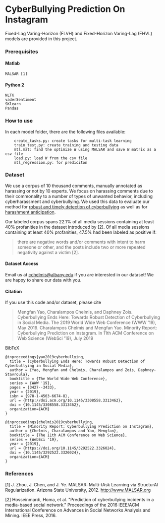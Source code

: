 # CyberBullying Prediction On Instagram
Fixed-Lag Varing-Horizon (FLVH) and Fixed-Horizon Varing-Lag (FHVL) models are provided in this project. 

### Prerequisites
#### Matlab
```
MALSAR [1]
```
#### Python 2
```
NLTK
vaderSentiment
SKlearn
Pandas
```

### How to use
In each model folder, there are the following files available:
``` raw_text_labeled.csv: a sample labeled dataset
    create_tasks.py: create tasks for multi-task learning
    train_test.py: create training and testing data
    mtl.mat: find the optimize W using MALSAR and save W matrix as a csv file
    load.py: load W from the csv file
    mtl_regression.py: for prediciton  
```

### Dataset
We use a corpus of 10 thousand comments, manually annotated as harassing or not by 10 experts. We focus on harassing comments due to their commonality to a number of types of unwanted behavior, including cyberharassment and cyberbullying. We used this data to evaluate our method for [robust and timely detection of cyberbullying](https://dl.acm.org/citation.cfm?id=3313462) as well as for [harashment anticipation](https://doi.org/10.1145/3292522.3326024).

Our labeled corpus spans 22.1% of all media sessions containing at least 40% profanities in the dataset introduced by [2]. Of all media sessions containing at least 40% profanities, 47.5% had been labeled as positive if:
> there are negative words and/or comments with intent to harm someone or other, and the posts include two or more repeated negativity against a victim [2].

#### Dataset Access
Email us at cchelmis@albany.edu if you are interested in our dataset! We are happy to share our data with you.

#### Citation
If you use this code and/or dataset, please cite
> Mengfan Yao, Charalampos Chelmis, and Daphney Zois. Cyberbullying Ends Here: Towards Robust Detection of Cyberbullying in Social Media. The 2019 World Wide Web Conference (WWW ’19), May 2019.
>Charalampos Chelmis and Mengfan Yao. Minority Report: Cyberbullying Prediction on Instagram. In 11th ACM Conference on Web Science (WebSci ’19), July 2019

BibTeX
``` 
@inproceedings{yao2019cyberbullying,
  title = {Cyberbullying Ends Here: Towards Robust Detection of Cyberbullying in Social Media},
  author = {Yao, Mengfan and Chelmis, Charalampos and Zois, Daphney-Stavroula},
  booktitle = {The World Wide Web Conference},
  series = {WWW '19},
  pages = {3427--3433},
  year = {2019},
  isbn = {978-1-4503-6674-8},
  url = {http://doi.acm.org/10.1145/3308558.3313462},
  doi = {10.1145/3308558.3313462},
  organization={ACM}
}

@inproceedings{chelmis2019cyberbullying,
  title = {Minority Report: Cyberbullying Prediction on Instagram},
  author = {Chelmis, Charalampos and Yao, Mengfan},
  booktitle = {The 11th ACM Conference on Web Science},
  series = {WebSci '19},
  year = {2019},
  url = {https://doi.org/10.1145/3292522.3326024},
  doi = {10.1145/3292522.3326024},
  organization={ACM}
}
``` 

### References
[1] J. Zhou, J. Chen, and J. Ye. MALSAR: Multi-tAsk Learning via StructurAl Regularization.
Arizona State University, 2012. http://www.MALSAR.org

[2] Hosseinmardi, Homa, et al. "Prediction of cyberbullying incidents in a media-based social network." Proceedings of the 2016 IEEE/ACM International Conference on Advances in Social Networks Analysis and Mining. IEEE Press, 2016.
